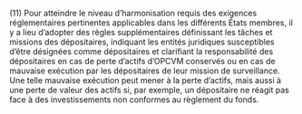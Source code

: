 (11) Pour atteindre le niveau d’harmonisation requis des exigences réglementaires pertinentes applicables dans les différents États membres, il y a lieu d’adopter des règles supplémentaires définissant les tâches et missions des dépositaires, indiquant les entités juridiques susceptibles d’être désignées comme dépositaires et clarifiant la responsabilité des dépositaires en cas de perte d’actifs d’OPCVM conservés ou en cas de mauvaise exécution par les dépositaires de leur mission de surveillance. Une telle mauvaise exécution peut mener à la perte d’actifs, mais aussi à une perte de valeur des actifs si, par exemple, un dépositaire ne réagit pas face à des investissements non conformes au règlement du fonds.